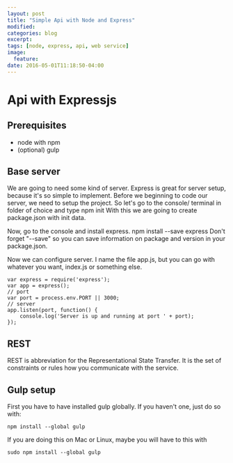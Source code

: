 ```yaml
---
layout: post
title: "Simple Api with Node and Express"
modified:
categories: blog
excerpt:
tags: [node, express, api, web service]
image:
  feature:
date: 2016-05-01T11:18:50-04:00
---
```


# Api with Expressjs

## Prerequisites

- node with npm
- (optional) gulp

## Base server

We are going to need some kind of server. Express is great for server setup, because it's so simple to implement.
Before we beginning to code our server, we need to setup the project. So let's go to the console/ terminal in folder of choice and type
    npm init 
With this we are going to create package.json with init data. 

Now, go to the console and install express.
    npm install --save express 
Don't forget "--save" so you can save information on package and version in your package.json.

Now we can configure server. I name the file app.js, but you can go with whatever you want, index.js or something else.

    var express = require('express');
    var app = express();
    // port
    var port = process.env.PORT || 3000;
    // server
    app.listen(port, function() {
        console.log('Server is up and running at port ' + port);
    });

## REST

REST is abbreviation for the Representational State Transfer. It is the set of constraints or rules how you communicate with the service. 

## Gulp setup

First you have to have installed gulp globally. If you haven't one, just do so with:

    npm install --global gulp

If you are doing this on Mac or Linux, maybe you will have to this with 

    sudo npm install --global gulp


